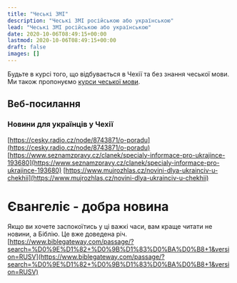 ```yaml
---
title: "Чеські ЗМІ"
description: "Чеські ЗМІ російською або українською"
lead: "Чеські ЗМІ російською або українською"
date: 2020-10-06T08:49:15+00:00
lastmod: 2020-10-06T08:49:15+00:00
draft: false
images: []
---
```

Будьте в курсі того, що відбувається в Чехії та без знання чеської мови. Ми також пропонуємо [курси чеської мови](/docs/education/czech/).
## Веб-посилання

### Новини для українців у Чехії

[https://cesky.radio.cz/node/8743871/o-poradu](https://cesky.radio.cz/node/8743871/o-poradu)
[https://www.seznamzpravy.cz/clanek/specialy-informace-pro-ukrajince-193680](https://www.seznamzpravy.cz/clanek/specialy-informace-pro-ukrajince-193680)
[https://www.mujrozhlas.cz/novini-dlya-ukrainciv-u-chekhii](https://www.mujrozhlas.cz/novini-dlya-ukrainciv-u-chekhii)

# Євангеліє - добра новина
Якщо ви хочете заспокоїтись у ці важкі часи, вам краще читати не новини, а Біблію. Це вже доведена річ. 
[https://www.biblegateway.com/passage/?search=%D0%9E%D1%82+%D0%9B%D1%83%D0%BA%D0%B8+1&version=RUSV](https://www.biblegateway.com/passage/?search=%D0%9E%D1%82+%D0%9B%D1%83%D0%BA%D0%B8+1&version=RUSV)
